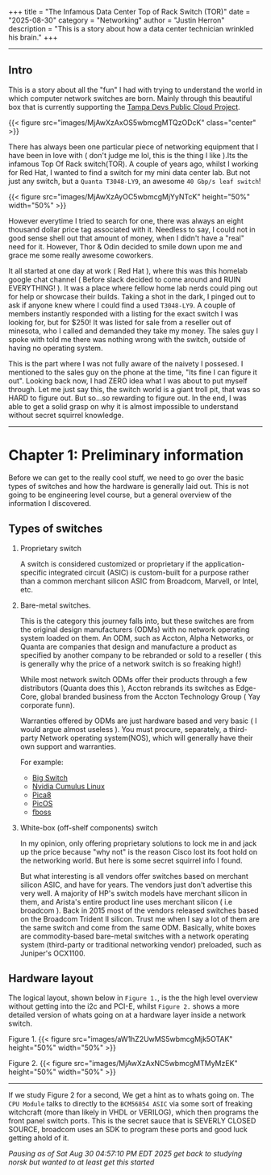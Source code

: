 +++
title = "The Infamous Data Center Top of Rack Switch (TOR)"
date = "2025-08-30"
category = "Networking"
author = "Justin Herron"
description = "This is a story about how a data center technician wrinkled his brain."
+++

[p1]: https://www.tampadevs.com/blog/2024/20240819-the-public-cloud-project

---

## Intro
This is a story about all the "fun" I had with trying to understand the world in which computer network switches are born. Mainly through this beautiful box that is currently supporting the [Tampa Devs Public Cloud Project][p1].

{{< figure src="images/MjAwXzAxOS5wbmcgMTQzODcK"  class="center" >}}

There has always been one particular piece of networking equipment that I have been in love with ( don't judge me lol, this is the thing I like ).Its the infamous Top Of Rack switch(TOR). A couple of years ago, whilst I working for Red Hat, I wanted to find a switch for my mini data center lab. But not just any switch, but a `Quanta T3048-LY9`, an awesome `40 Gbp/s leaf switch`!

{{< figure src="images/MjAwXzAyOC5wbmcgMjYyNTcK" height="50%" width="50%" >}}

However everytime I tried to search for one, there was always an eight thousand dollar price tag associated with it. Needless to say, I could not in good sense shell out that amount of money, when I didn't have a "real" need for it. However, Thor & Odin decided to smile down upon me and grace me some really awesome coworkers.

It all started at one day at work ( Red Hat ), where this was this homelab google chat channel ( Before slack decided to come around and RUIN EVERYTHING! ). It was a place where fellow home lab nerds could ping out for help or showcase their builds. Taking a shot in the dark, I pinged out to ask if anyone knew where I could find a used `T3048-LY9`. A couple of members instantly responded with a listing for the exact switch I was looking for, but for $250! It was listed for sale from a reseller out of minesota, who I called and demanded they take my money. The sales guy I spoke with told me there was nothing wrong with the switch, outside of having no operating system.  

This is the part where I was not fully aware of the naivety I possesed. I mentioned to the sales guy on the phone at the time, "Its fine I can figure it out". Looking back now, I had ZERO idea what I was about to put myself through. Let me just say this, the switch world is a giant troll pit, that was so HARD to figure out. But so...so rewarding to figure out. In the end, I was able to get a solid grasp on why it is almost impossible to understand without secret squirrel knowledge.

---

# Chapter 1: Preliminary information

Before we can get to the really cool stuff, we need to go over the basic types of switches and how the hardware is generally laid out. This is not going to be  engineering level course, but a general overview of the information I discovered. 

## Types of switches

1. Proprietary switch 
 
     A switch is considered customized or proprietary if the application-specific integrated circuit (ASIC) is custom-built for a purpose rather than a common merchant silicon ASIC from Broadcom, Marvell, or Intel, etc.

2. Bare-metal switches.    

     This is the category this journey falls into, but these switches are from the original design manufacturers (ODMs) with no network operating system loaded on them. An ODM, such as Accton, Alpha Networks, or Quanta are companies that design and manufacture a product as specified by another company to be rebranded or sold to a reseller ( this is generally why the price of a network switch is so freaking high!)

     While most network switch ODMs offer their products through a few distributors (Quanta does this ), Accton rebrands its switches as Edge-Core, global branded business from the Accton Technology Group ( Yay corporate funn).

     Warranties offered by ODMs are just hardware based and very basic ( I would argue almost useless ). You must procure, separately, a third-party Network operating system(NOS), which will generally have their own support and warranties.  

   For example:  
   - [Big Switch](https://github.com/bigswitch)
   - [Nvidia Cumulus Linux](https://www.nvidia.com/en-us/networking/ethernet-switching/cumulus-linux)
   - [Pica8](https://www.pica8.com)
   - [PicOS](https://www.pica8.com/picos-software)
   - [fboss](https://github.com/facebook/fboss)
  
3. White-box (off-shelf components) switch

   In my opinion, only offering proprietary solutions to lock me in and jack up the price because "why not" is the reason Cisco lost its foot hold on the networking world. But here is some secret squirrel info I found. 
   
   But what interesting is all vendors offer switches based on merchant silicon ASIC, and have for years. The vendors just don't advertise this very well. A majority of HP's switch models have merchant silicon in them, and Arista's entire product line uses merchant silicon ( i.e broadcom ). Back in 2015 most of the vendors released switches based on the Broadcom Trident II silicon. Trust me when I say a lot of them are the same switch and come from the same ODM. Basically, white boxes are commodity-based bare-metal switches with a network operating system (third-party or traditional networking vendor) preloaded, such as Juniper's OCX1100.

## Hardware layout

   The logical layout, shown below in `Figure 1.`, is the the high level overview without getting into the i2c and PCI-E, whilst `Figure 2.` shows a more detailed version of whats going on at a hardware layer inside a network switch. 

Figure 1.
{{< figure src="images/aW1hZ2UwMS5wbmcgMjk5OTAK"  height="50%" width="50%" >}}
  
Figure 2. 
{{< figure src="images/MjAwXzAxNC5wbmcgMTMyMzEK"  height="50%" width="50%" >}}

---

If we study Figure 2 for a second, We get a hint as to whats going on. The `CPU Module` talks to directly to the `BCM56854 ASIC` via some sort of freaking witchcraft (more than likely in VHDL or VERILOG), which then programs the front panel switch ports. This is the secret sauce that is SEVERLY CLOSED SOURCE, broadcom uses an SDK to program these ports and good luck getting ahold of it.

*Pausing as of Sat Aug 30 04:57:10 PM EDT 2025 get back to studying norsk but wanted to at least get this started*








